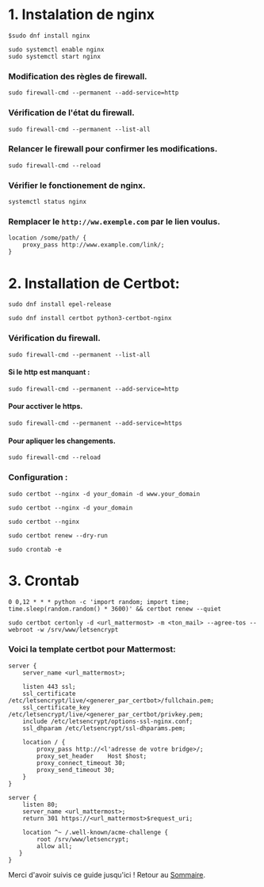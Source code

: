 # 1. Instalation de nginx
```
$sudo dnf install nginx
```
```
sudo systemctl enable nginx
sudo systemctl start nginx
```

### Modification des règles de firewall. 

```
sudo firewall-cmd --permanent --add-service=http
```

### Vérification de l'état du firewall.

```
sudo firewall-cmd --permanent --list-all
```

### Relancer le firewall pour confirmer les modifications.

```
sudo firewall-cmd --reload
```

### Vérifier le fonctionement de nginx.

```
systemctl status nginx
```

### Remplacer le `http://ww.exemple.com` par le lien voulus.

```
location /some/path/ {
    proxy_pass http://www.example.com/link/;
}
```

# 2. Installation de Certbot: 
```
sudo dnf install epel-release
```
```
sudo dnf install certbot python3-certbot-nginx
```

### Vérification du firewall.

```
sudo firewall-cmd --permanent --list-all
```

#### **Si le http est manquant :** 

```
sudo firewall-cmd --permanent --add-service=http
```

#### Pour acctiver le https. 

```
sudo firewall-cmd --permanent --add-service=https
```

#### Pour apliquer les changements. 

```
sudo firewall-cmd --reload
```

### Configuration :

```
sudo certbot --nginx -d your_domain -d www.your_domain
```
```
sudo certbot --nginx -d your_domain
```
```
sudo certbot --nginx
```
```
sudo certbot renew --dry-run
```
```
sudo crontab -e
```

# 3. Crontab
```
0 0,12 * * * python -c 'import random; import time; time.sleep(random.random() * 3600)' && certbot renew --quiet
```
```
sudo certbot certonly -d <url_mattermost> -m <ton_mail> --agree-tos --webroot -w /srv/www/letsencrypt
```

### Voici la template certbot pour Mattermost:

```
server {
    server_name <url_mattermost>; 
    
    listen 443 ssl;
    ssl_certificate /etc/letsencrypt/live/<generer_par_certbot>/fullchain.pem;
    ssl_certificate_key /etc/letsencrypt/live/<generer_par_certbot/privkey.pem;
    include /etc/letsencrypt/options-ssl-nginx.conf;
    ssl_dhparam /etc/letsencrypt/ssl-dhparams.pem;

    location / {
        proxy_pass http://<l'adresse de votre bridge>/;
        proxy_set_header    Host $host;
        proxy_connect_timeout 30;
        proxy_send_timeout 30;
    }
}

server {
    listen 80;
    server_name <url_mattermost>;
    return 301 https://<url_mattermost>$request_uri;

    location ^~ /.well-known/acme-challenge {
        root /srv/www/letsencrypt;
        allow all;
   }
}
```

Merci d'avoir suivis ce guide jusqu'ici ! Retour au [Sommaire](https://github.com/smaintos/projet-infra-b1).
